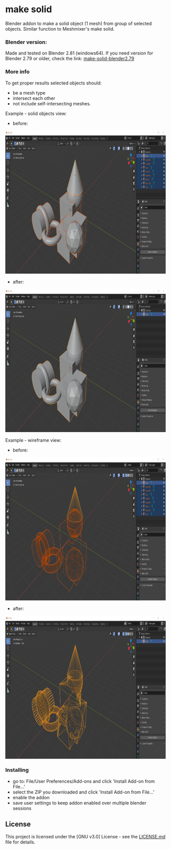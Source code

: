 # make solid
Blender addon to make a solid object (1 mesh) from group of selected objects.
Similar function to Meshmixer's make solid.

### Blender version:
Made and tested on Blender 2.81 (windows64). If you need version for Blender 2.79 or older, check the link: [make-solid-blender2.79](https://github.com/agapas/make-solid-blender2.79)


### More info

To get proper results selected objects should:

* be a mesh type
* intersect each other
* not include self-intersecting meshes.

Example - solid objects view:
* before:
<img src="https://raw.githubusercontent.com/agapas/make-solid/master/images/before.png" width="850" height="450"/>

* after:
<img src="https://raw.githubusercontent.com/agapas/make-solid/master/images/after.png" width="850" height="450"/>

Example - wireframe view:
* before:
<img src="https://raw.githubusercontent.com/agapas/make-solid/master/images/before_wireframe.png" width="850" height="450"/>

* after:
<img src="https://raw.githubusercontent.com/agapas/make-solid/master/images/after_wireframe.png" width="850" height="450"/>


### Installing

* go to: File/User Preferences/Add-ons and click 'Install Add-on from File...'
* select the ZIP you downloaded and click 'Install Add-on from File...'
* enable the addon
* save user settings to keep addon enabled over multiple blender sessions

## License

This project is licensed under the [GNU v3.0] License - see the [LICENSE.md](LICENSE) file for details.
